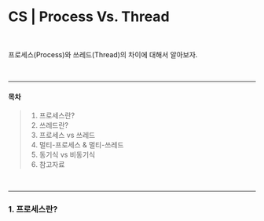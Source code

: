 # CS | Process Vs. Thread

<br>

프로세스(Process)와 쓰레드(Thread)의 차이에 대해서 알아보자.

<br>

***

#### 목차

> 1. 프로세스란?
> 2. 쓰레드란?
> 3. 프로세스 vs 쓰레드
> 4. 멀티-프로세스 & 멀티-쓰레드
> 5. 동기식 vs 비동기식
> 6. 참고자료

<br>

***

### 1. 프로세스란?

